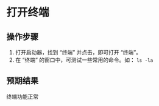 # 打开终端

## 操作步骤

1. 打开启动器，找到 “终端” 并点击，即可打开 “终端”。
2. 在 “终端” 的窗口中，可测试一些常用的命令。如： `ls -la`

## 预期结果

终端功能正常
